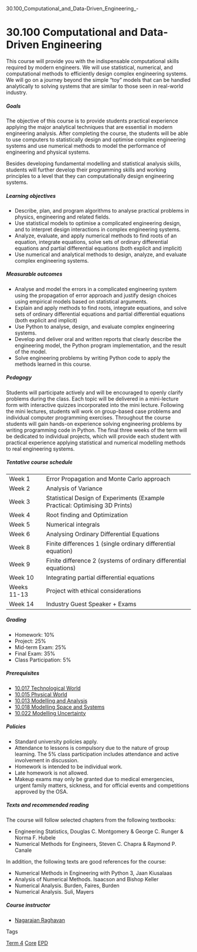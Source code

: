 30.100_Computational_and_Data-Driven_Engineering_-



30.100 Computational and Data-Driven Engineering
================================================

This course will provide you with the indispensable computational skills required by modern engineers. We will use statistical, numerical, and computational methods to efficiently design complex engineering systems. We will go on a journey beyond the simple “toy” models that can be handled analytically to solving systems that are similar to those seen in real-world industry.

##### **Goals**

The objective of this course is to provide students practical experience applying the major analytical techniques that are essential in modern engineering analysis. After completing the course, the students will be able to use computers to statistically design and optimise complex engineering systems and use numerical methods to model the performance of engineering and physical systems.

Besides developing fundamental modelling and statistical analysis skills, students will further develop their programming skills and working principles to a level that they can computationally design engineering systems.

##### **Learning objectives**

* Describe, plan, and program algorithms to analyse practical problems in physics, engineering and related fields.
* Use statistical models to optimise a complicated engineering design, and to interpret design interactions in complex engineering systems.
* Analyze, evaluate, and apply numerical methods to find roots of an equation, integrate equations, solve sets of ordinary differential equations and partial differential equations (both explicit and implicit)
* Use numerical and analytical methods to design, analyze, and evaluate complex engineering systems.

##### **Measurable outcomes**

* Analyse and model the errors in a complicated engineering system using the propagation of error approach and justify design choices using empirical models based on statistical arguments.
* Explain and apply methods to find roots, integrate equations, and solve sets of ordinary differential equations and partial differential equations (both explicit and implicit)
* Use Python to analyse, design, and evaluate complex engineering systems.
* Develop and deliver oral and written reports that clearly describe the engineering model, the Python program implementation, and the result of the model.
* Solve engineering problems by writing Python code to apply the methods learned in this course.

##### **Pedagogy**

Students will participate actively and will be encouraged to openly clarify problems during the class. Each topic will be delivered in a mini-lecture form with interactive quizzes incorporated into the mini lecture. Following the mini lectures, students will work on group-based case problems and individual computer programming exercises. Throughout the course students will gain hands-on experience solving engineering problems by writing programming code in Python. The final three weeks of the term will be dedicated to individual projects, which will provide each student with practical experience applying statistical and numerical modelling methods to real engineering systems.

##### **Tentative course schedule**

|  |  |
| --- | --- |
| Week 1 | Error Propagation and Monte Carlo approach |
| Week 2 | Analysis of Variance |
| Week 3 | Statistical Design of Experiments (Example Practical: Optimising 3D Prints) |
| Week 4 | Root finding and Optimization |
| Week 5 | Numerical integrals |
| Week 6 | Analysing Ordinary Differential Equations |
| Week 8 | Finite differences 1 (single ordinary differential equation) |
| Week 9 | Finite difference 2 (systems of ordinary differential equations) |
| Week 10 | Integrating partial differential equations |
| Weeks 11-13 | Project with ethical considerations |
| Week 14 | Industry Guest Speaker + Exams |

##### **Grading**

* Homework: 10%
* Project: 25%
* Mid-term Exam: 25%
* Final Exam: 35%
* Class Participation: 5%

##### **Prerequisites**

* [10.017 Technological World](https://www.sutd.edu.sg/repo/course/10-017-technological-world/)
* [10.015 Physical World](/course/10-015-physical-world/)
* [10.013 Modelling and Analysis](/course/10-013-modelling-and-analysis/)
* [10.018 Modelling Space and Systems](/course/10-018-modelling-space-and-systems/)
* [10.022 Modelling Uncertainty](/course/10-022-modelling-uncertainty/)

##### **Policies**

* Standard university policies apply.
* Attendance to lessons is compulsory due to the nature of group learning. The 5% class participation includes attendance and active involvement in discussion.
* Homework is intended to be individual work.
* Late homework is not allowed.
* Makeup exams may only be granted due to medical emergencies, urgent family matters, sickness, and for official events and competitions approved by the OSA.

##### **Texts and recommended reading**

The course will follow selected chapters from the following textbooks:

* Engineering Statistics, Douglas C. Montgomery & George C. Runger & Norma F. Hubele
* Numerical Methods for Engineers, Steven C. Chapra & Raymond P. Canale

In addition, the following texts are good references for the course:

* Numerical Methods in Engineering with Python 3, Jaan Kiusalaas
* Analysis of Numerical Methods. Isaacson and Bishop Keller
* Numerical Analysis. Burden, Faires, Burden
* Numerical Analysis. Suli, Mayers

##### **Course instructor**

* [Nagarajan Raghavan](/profile/nagarajan-raghavan)

Tags

[Term 4](/education/undergraduate/courses/?course-term=857)
[Core](/education/undergraduate/courses/?course-type=852)
[EPD](/education/undergraduate/courses/?pillar-cluster=44)

